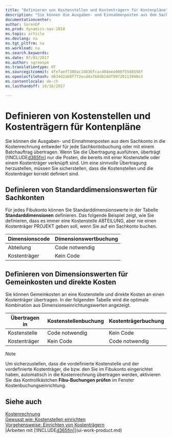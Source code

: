 ```yaml
---
title: "Definieren von Kostenstellen und Kostenträgern für Kontenpläne"
description: "Sie können die Ausgaben- und Einnahmenposten aus dem Sachkonto in die Kostenrechnung entweder für jede Sachkontobuchung oder mit einem Batchauftrag übertragen. Wenn Sie die Übertragung ausführen, überträgt das System nur die Posten, die bereits mit einer Kostenstelle oder einem Kostenträger verknüpft sind. Um eine sinnvolle Übertragung herzustellen, müssen Sie sicherstellen, dass die Kostenstellen und die Kostenträger korrekt definiert sind."
documentationcenter: 
author: SorenGP
ms.prod: dynamics-nav-2018
ms.topic: article
ms.devlang: na
ms.tgt_pltfrm: na
ms.workload: na
ms.search.keywords: 
ms.date: 07/01/2017
ms.author: sgroespe
ms.translationtype: HT
ms.sourcegitcommit: 4fefaef7380ac10836fcac404eea006f55d8556f
ms.openlocfilehash: d034d2ab8f772ecd4a7b8db2ddf99720113948e3
ms.contentlocale: de-ch
ms.lasthandoff: 10/16/2017

---
```

# <a name="defining-cost-centers-and-cost-objects-for-chart-of-accounts"></a>Definieren von Kostenstellen und Kostenträgern für Kontenpläne
Sie können die Ausgaben- und Einnahmenposten aus dem Sachkonto in die Kostenrechnung entweder für jede Sachkontobuchung oder mit einem Batchauftrag übertragen. Wenn Sie die Übertragung ausführen, überträgt [!INCLUDE[d365fin](includes/d365fin_md.md)] nur die Posten, die bereits mit einer Kostenstelle oder einem Kostenträger verknüpft sind. Um eine sinnvolle Übertragung herzustellen, müssen Sie sicherstellen, dass die Kostenstellen und die Kostenträger korrekt definiert sind.  

## <a name="defining-default-dimension-values-for-general-ledger-accounts"></a>Definieren von Standarddimensionswerten für Sachkonten  
Für jedes Fibukonto können Sie Standarddimensionswerte in der Tabelle **Standarddimensionen** definieren. Das folgende Beispiel zeigt, wie Sie definieren, dass es immer eine Kostenstelle ABTEILUNG, aber nie einen Kostenträger PROJEKT geben soll, wenn Sie auf ein Sachkonto buchen.  

|**Dimensionscode**|**Dimensionswertbuchung**|  
|------------------------------------------|-----------------------------------------|  
|Abteilung|Code notwendig|  
|Kostenträger|Kein Code|  

## <a name="defining-dimension-values-for-overhead-costs-and-direct-costs"></a>Definieren von Dimensionswerten für Gemeinkosten und direkte Kosten  
 Sie können Gemeinkosten an eine Kostenstelle und direkte Kosten an einen Kostenträger übertragen. In der folgenden Tabelle wird die optimale Kombination aus Dimensionseinrichtungswerten angezeigt.  

|Übertragen in|Kostenstellenbuchung|Kostenträgerbuchung|  
|-----------------|-------------------------|-------------------------|  
|Kostenstelle|Code notwendig|Kein Code|  
|Kostenträger|Kein Code|Code notwendig|  

> [!NOTE]  
>  Um sicherzustellen, dass die vordefinierte Kostenstelle und der vordefinierte Kostenträger, die bzw. den Sie im Fibukonto eingerichtet haben, automatisch in die Kostenrechnung übertragen werden, aktivieren Sie das Kontrollkästchen **Fibu-Buchungen prüfen** im Fenster Kostenbuchungseinrichtung.  

## <a name="see-also"></a>Siehe auch  
[Kostenrechnung](finance-manage-cost-accounting.md)  
[Gewusst wie: Kostenstellen einrichten](finance-how-to-set-up-cost-centers.md)   
[Vorgehensweise: Einrichten von Kostenträgern](finance-how-to-set-up-cost-objects.md)  
[Arbeiten mit [!INCLUDE[d365fin](includes/d365fin_md.md)]](ui-work-product.md)

